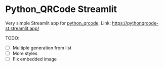 # Python_QRCode Streamlit

Very simple Streamlit app for [python_qrcode](https://github.com/lincolnloop/python-qrcode/tree/main). Link: https://pythonqrcode-st.streamlit.app/

TODO:

- [ ] Multiple generation from list
- [ ] More styles
- [ ] Fix embedded image
